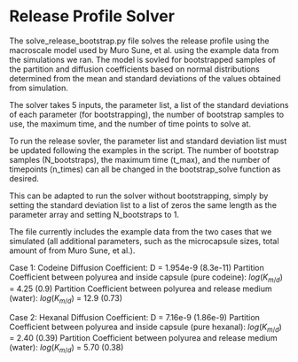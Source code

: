# Release Profile Solver

The solve_release_bootstrap.py file solves the release profile using the macroscale model used by Muro Sune, et al. using the example data from the simulations we ran. The model is sovled for bootstrapped samples of the partition and diffusion coefficients based on normal distributions determined from the mean and standard deviations of the values obtained from simulation.

The solver takes 5 inputs, the parameter list, a list of the standard deviations of each parameter (for bootstrapping), the number of bootstrap samples to use, the maximum time, and the number of time points to solve at. 

To run the release sovler, the parameter list and standard deviation list must be updated following the examples in the script. The number of bootstrap samples (N_bootstraps), the maximum time (t_max), and the number of timepoints (n_times) can all be changed in the bootstrap_solve function as desired.

This can be adapted to run the solver without bootstrapping, simply by setting the standard deviation list to a list of zeros the same length as the parameter array and setting N_bootstraps to 1.

The file currently includes the example data from the two cases that we simulated (all additional parameters, such as the microcapsule sizes, total amount of   from Muro Sune, et al.). 

Case 1: Codeine
Diffusion Coefficient:
  D = 1.954e-9 (8.3e-11)
Partition Coefficient between polyurea and inside capsule (pure codeine):
  $log(K_{m/d})$ = 4.25 (0.9)
Partition Coefficient between polyurea and release medium (water):
  $log(K_{m/d})$ = 12.9 (0.73)

Case 2: Hexanal
Diffusion Coefficient:
  D = 7.16e-9 (1.86e-9)
Partition Coefficient between polyurea and inside capsule (pure hexanal):
  $log(K_{m/d})$ = 2.40 (0.39)
Partition Coefficient between polyurea and release medium (water):
  $log(K_{m/d})$ = 5.70 (0.38)

